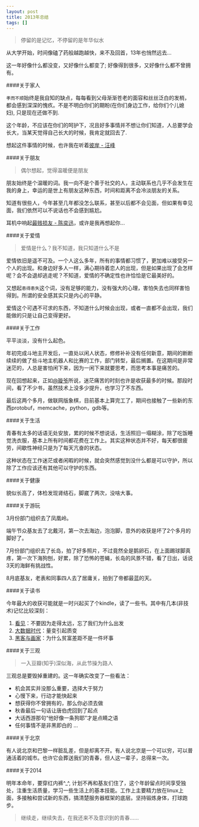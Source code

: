 ```yaml
---
layout: post
title: 2013年总结
tags: []
---
```


> 停留的是记忆，不停留的是年华似水

从大学开始，时间像磕了药般越跑越快，来不及回首，13年也悄然远去...

这一年好像什么都没变，又好像什么都变了; 好像得到很多，又好像什么都不曾拥有。
<!--more-->

####关于家人

`孝而不顺`始终是我自知的缺点，每每看到父母渐渐苍老的面容和丝丝泛白的发梢，都会感到深深的愧疚。不是不明白你们的期盼(在你们身边工作，给你们个儿媳妇), 只是现在还做不到.

这个年龄，不应该在你们的呵护下，况且好多事情并不想让你们知道，人总要学会长大，当某天觉得自己长大的时候，我肯定就回去了.

想起这件事情的时候，也许我在听着[彼岸 - 汪峰][1]

####关于朋友

> 偶尔想起，觉得温暖便是朋友

朋友始终是个温暖的词。我一向不是个善于社交的人，主动联系也几乎不会发生在我的身上，幸运的是世上有朋友这种东西，时间和距离不会冷淡朋友的关系。

知道有很些人，今年甚至几年都没怎么联系，甚至以后都不会见面，但如果有幸见面，我们依然可以不说话也不会感到尴尬。

耳机中响起[最贱损友 - 陈奕迅][2]，或许是我再想起你...

####关于爱情

> 爱情是什么？我不知道，我只知道什么不是

爱情依旧是遥不可及。一个人这么多年，所有的事情都习惯了，更加难以接受另一个人的出现。和身边好多人一样，满心期待着恋人的出现，但是如果出现了会怎样呢？会不会退却逃走呢？不知道，爱情的不确定性也许恰恰是它最美好的。

又想起`患得患失`这个词，没有足够的能力，没有强大的心理，害怕失去也同样害怕得到。所谓的安全感其实只是内心的平静。

爱情这个可遇不可求的东西，不知道什么时候会出现，或者一直都不会出现，我们能做的只是让自己变得更好。

####关于工作

平平淡淡，没有什么起色。

年初完成斗地主开发后，一直处以闲人状态，修修补补没有任何新意，期间的断断续续的做了些斗地主机器人和比赛的工作，部门转型，最后搁置。在这期间是非常迷茫的，人总是害怕闲下来，因为一闲下来就要思考，而思考本事是痛苦的。

现在回想起来，正如[@璇爷][3]所说，迷茫痛苦的时刻也许是收获最多的时候。那段时间，看了不少书，虽然技术上没多少提升，也学习了不东西。

最后这两个多月，做联网版象棋，目前基本上算完工了，期间也接触了一些新的东西protobuf，memcache，python，gdb等。

####关于生活

青春有太多的话语无处安放，累的时候不想说话，生活照旧一塌糊涂，除了吃饭睡觉洗衣服，基本上所有时间都花费在工作上。其实这种状态并不好，每天都很疲劳，间歇性神经只是为了每天亢奋的状态。

这种状态在工作迷茫或者闲暇的时候，就会突然感觉到没什么都是可以守护，所以除了工作应该还有其他可以守护的东西。

####关于健康

貌似长高了，体检发现肾结石，脚崴了两次，没啥大事。

####关于游玩

3月份部门组织去了凤凰岭。

端午节众基友去了北戴河，第一次去海边，泡泡脚，意外的收获是坏了2个多月的脚好了。

7月份部门组织去了长岛，拍了好多照片，不过竟然全是鹅卵石，在上面踢球脚真疼，第一次下海狗刨，好累，除了恐怖的苍蝇，长岛的风景不错，看了日出，话说3天的海鲜有挑战性。

8月底基友，老表和同事四人去了居庸关，拍到了帝都最蓝的天。

####关于读书

今年最大的收获可能就是一时兴起买了个kindle，读了一些书。其中有几本(非技术)记忆比较深刻：

1. [看见][4]：不要因为走得太远，忘了我们为什么出发
2. [大数据时代][5]：量变引起质变
3. [黑客与画家][6]：为什么贫富差距不是一件坏事

####关于三观

> 一入豆瓣(知乎)深似海，从此节操为路人

三观总是要毁掉重建的。这一年确实改变了一些看法：

- 机会其实并没那么重要，选择大于努力
- 心慢下来，行动才能快起来
- 想获得你不曾拥有的，那么你必须去做
- 秋香最后一句话让唐伯虎回到了起点
- 大话西游那句“他好像一条狗耶”才是点睛之语
- 任何事情不是非黑即白的
...

####关于北京

有人说北京和巴黎一样脏乱差，但是却离不开。有人说北京是一个可以穷，可以普通活着的城市。也许它会葬送我们的青春，但人这一辈子，总得来一次。

####关于2014

明年本命年，要穿红内裤^_^, 计划不再和基友们住了，这个年龄留点时间享受独处，注重生活质量，学习一些生活上的基本技能。工作上主要精力放在linux上面，多接触和尝试新的东西，搞清楚服务器框架的底层。坚持锻炼身体，打球跑步。

> 继续走，继续失去，在我还来不及意识到的青春......


  [1]: http://music.baidu.com/song/406958
  [2]: http://music.baidu.com/song/339744
  [3]: http://t.qq.com/milkpig526
  [4]: http://book.douban.com/subject/20429677/
  [5]: http://book.douban.com/subject/20429677/
  [6]: http://book.douban.com/subject/6021440/
